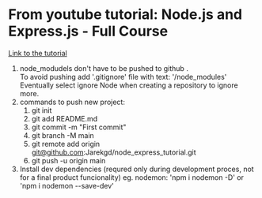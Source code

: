 # From youtube tutorial: Node.js and Express.js - Full Course 
[Link to the tutorial](https://www.youtube.com/watch?v=Oe421EPjeBE&t=3990s "Node.js and Express.js - Full Course ")

1. node_modudels don't have to be pushed to github .<br>
   To avoid pushing add '.gitignore' file with text: '/node_modules' <br>
   Eventually select ignore Node when creating a repository to ignore more.
2. commands to push new project:
   1. git init
   2. git add README.md
   3. git commit -m "First commit"
   4. git branch -M main
   5. git remote add origin git@github.com:Jarekgd/node_express_tutorial.git
   6. git push -u origin main
3. Install dev dependencies (requred only during development proces, not for a final product funcionality) eg. nodemon: 'npm i nodemon -D' or 'npm i nodemon --save-dev'
